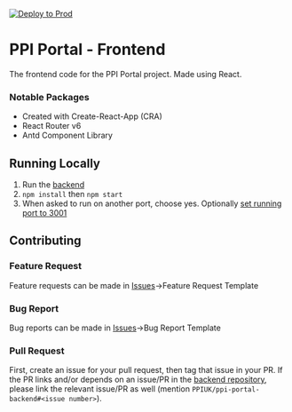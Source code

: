 [![Deploy to Prod](https://github.com/PPIUK/ppi-portal-frontend/actions/workflows/production.yml/badge.svg)](https://github.com/PPIUK/ppi-portal-frontend/actions/workflows/production.yml)

# PPI Portal - Frontend
The frontend code for the PPI Portal project. Made using React.
### Notable Packages
- Created with Create-React-App (CRA)
- React Router v6
- Antd Component Library

## Running Locally
1. Run the [backend](https://github.com/PPIUK/ppi-portal-frontend)
2. `npm install` then `npm start`
3. When asked to run on another port, choose yes. Optionally [set running port to 3001](https://stackoverflow.com/questions/40714583/how-to-specify-a-port-to-run-a-create-react-app-based-project)

## Contributing
### Feature Request
Feature requests can be made in [Issues](https://github.com/PPIUK/ppi-portal-frontend/issues)->Feature Request Template

### Bug Report
Bug reports can be made in [Issues](https://github.com/PPIUK/ppi-portal-frontend/issues)->Bug Report Template

### Pull Request
First, create an issue for your pull request, then tag that issue in your PR. If the PR links and/or depends on an issue/PR in the [backend repository](https://github.com/PPIUK/ppi-portal-frontend), please link the relevant issue/PR as well (mention `PPIUK/ppi-portal-backend#<issue number>`).
